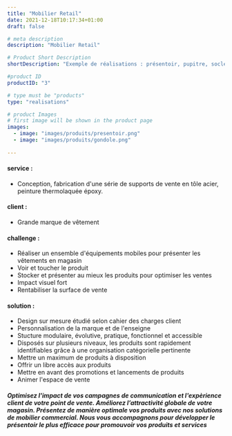 ```yaml
---
title: "Mobilier Retail"
date: 2021-12-18T10:17:34+01:00
draft: false

# meta description
description: "Mobilier Retail"

# Product Short Description
shortDescription: "Exemple de réalisations : présentoir, pupitre, socle, borne, PLV, mobilier retail, testeur stocker, gondole, meuble de caisse, meuble linéaire"

#product ID
productID: "3"

# type must be "products"
type: "realisations"

# product Images
# first image will be shown in the product page
images:
  - image: "images/produits/presentoir.png"
  - image: "images/produits/gondole.png"
  
---
```


#### service :
* Conception, fabrication d'une série de supports de vente en tôle acier, peinture thermolaquée époxy.

#### client :
* Grande marque de vêtement 

#### challenge :
* Réaliser un ensemble d'équipements mobiles pour présenter les vêtements en magasin
* Voir et toucher le produit
* Stocker et présenter au mieux les produits pour optimiser les ventes
* Impact visuel fort
* Rentabiliser la surface de vente
  
#### solution :
* Design sur mesure étudié selon cahier des charges client
* Personnalisation de la marque et de l'enseigne
* Stucture modulaire, évolutive, pratique, fonctionnel et accessible
* Disposés sur plusieurs niveaux, les produits sont rapidement identifiables grâce à une organisation catégorielle pertinente
* Mettre un maximum de produits à disposition
* Offrir un libre accès aux produits
* Mettre en avant des promotions et lancements de produits
* Animer l'espace de vente

##### Optimisez l'impact de vos campagnes de communication et l'expèrience client de votre point de vente. Améliorez l’attractivité globale de votre magasin. Présentez de manière optimale vos produits avec nos solutions de mobilier commercial. Nous  vous accompagnons pour développer le présentoir le plus efficace pour promouvoir vos produits et services